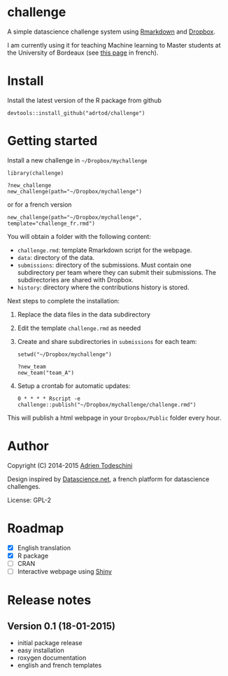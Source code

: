 challenge
=========

A simple datascience challenge system using [Rmarkdown](http://rmarkdown.rstudio.com/) 
and [Dropbox](https://www.dropbox.com/).

I am currently using it for teaching Machine learning to Master students at the 
University of Bordeaux (see [this page](http://goo.gl/KRuYn0) in french).

Install
=======
Install the latest version of the R package from github

```
devtools::install_github("adrtod/challenge")
```

Getting started
===============
Install a new challenge in `~/Dropbox/mychallenge`
```
library(challenge)

?new_challenge
new_challenge(path="~/Dropbox/mychallenge")
```

or for a french version
```
new_challenge(path="~/Dropbox/mychallenge", template="challenge_fr.rmd")
```

You will obtain a folder with the following content:

- `challenge.rmd`: template Rmarkdown script for the webpage.
- `data`: directory of the data.
- `submissions`: directory of the submissions. Must contain one subdirectory per team
    where they can submit their submissions. The subdirectories are shared with
    Dropbox.
- `history`: directory where the contributions history is stored.

Next steps to complete the installation:

1. Replace the data files in the data subdirectory
2. Edit the template `challenge.rmd` as needed
3. Create and share subdirectories in `submissions` for each team:
    ```
    setwd("~/Dropbox/mychallenge")
    
    ?new_team
    new_team("team_A")
    
    ```
    
4. Setup a crontab for automatic updates:
    ```
    0 * * * * Rscript -e challenge::publish("~/Dropbox/mychallenge/challenge.rmd")
    ```

This will publish a html webpage in your `Dropbox/Public` folder every hour.

Author
=======
Copyright (C) 2014-2015 [Adrien Todeschini](https://sites.google.com/site/adrientodeschini)

Design inspired by [Datascience.net](https://datascience.net/), a french platform
for datascience challenges.

License: GPL-2

Roadmap
========
- [x] English translation
- [x] R package
- [ ] CRAN
- [ ] Interactive webpage using [Shiny](http://shiny.rstudio.com/)

Release notes
=============

Version 0.1 (18-01-2015)
------------------------
- initial package release
- easy installation
- roxygen documentation
- english and french templates

